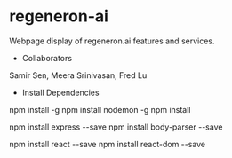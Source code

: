 # regeneron-ai

Webpage display of regeneron.ai features and services.

- Collaborators

Samir Sen, Meera Srinivasan, Fred Lu

- Install Dependencies

npm install -g
npm install nodemon -g 
npm install

npm install express --save
npm install body-parser --save

npm install react --save
npm install react-dom --save
